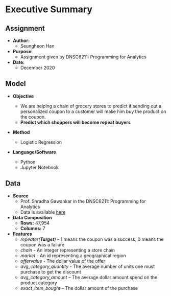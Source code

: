 # Executive Summary

## Assignment
  * **Author:**
    - Seungheon Han
  * **Purpose:**
    - Assignment given by DNSC6211: Programming for Analytics
  * **Date:**
    - December 2020 
     
## Model
   * **Objective**
     - We are helping a chain of grocery stores to predict if sending out a personalized coupon to a customer will make him buy the product on the coupon.
     - **Predict which shoppers will become repeat buyers**

   * **Method**
     - Logistic Regression 
   * **Language/Software**
     - Python
     - Jupyter Notebook
## Data
   * **Source**
     - Prof. Shradha Gawankar in the DNSC6211: Programming for Analytics
     - Data is available [here](https://github.com/hshehjue/Data_Mining_Project/blob/main/Basic_Logics/Coupon/repeater_prediction.csv)
   * **Data Composition**
     - **Rows:** 47,954
     - **Columns:** 7
   * **Features**
     - *repeater(**Target**)* - 1 means the coupon was a success, 0 means the coupon was a failure
     - *chain* - An integer representing a store chain
     - *market* - An id representing a geographical region
     - *offervalue* - The dollar value of the offer
     - *avg_category_quantity* - The average number of units one must purchase to get the discount
     - *avg_category_amount* – The average dollar amount spend on the product category
     - *exact_item_bought* – The dollar amount of the purchase
    
